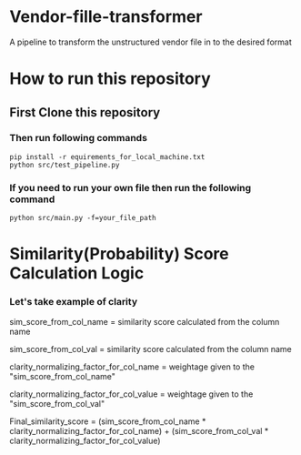 # Vendor-fille-transformer
A pipeline to transform the unstructured vendor file in to the desired format

# How to run this repository

## First Clone this repository

### Then run following commands

```
pip install -r equirements_for_local_machine.txt
python src/test_pipeline.py
```
### If you need to run your own file then run the following command
```
python src/main.py -f=your_file_path
```

# Similarity(Probability) Score Calculation Logic

### Let's take example of clarity 

sim_score_from_col_name = similarity score calculated from the column name

sim_score_from_col_val = similarity score calculated from the column name

clarity_normalizing_factor_for_col_name = weightage given to the "sim_score_from_col_name"

clarity_normalizing_factor_for_col_value = weightage given to the "sim_score_from_col_val"


Final_similarity_score = (sim_score_from_col_name * clarity_normalizing_factor_for_col_name) + 
                         (sim_score_from_col_val * clarity_normalizing_factor_for_col_value)